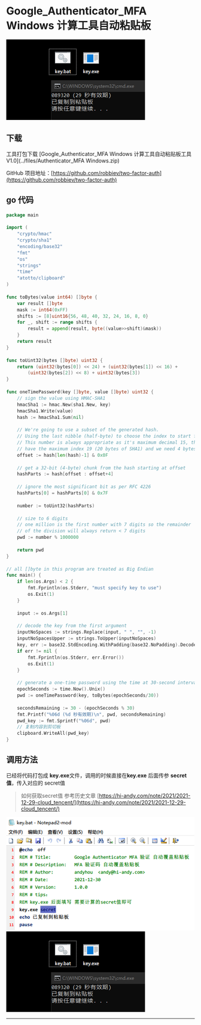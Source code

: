 # Google_Authenticator_MFA Windows 计算工具自动粘贴板

<img src="/imgs/tools/2021-12-30_142233.png">

## 下载

工具打包下载 [Google_Authenticator_MFA Windows 计算工具自动粘贴板工具V1.0](../files/Authenticator_MFA Windows.zip)

GitHub 项目地址：[https://github.com/robbiev/two-factor-auth](https://github.com/robbiev/two-factor-auth)


## go 代码
```GO
package main

import (
	"crypto/hmac"
	"crypto/sha1"
	"encoding/base32"
	"fmt"
	"os"
	"strings"
	"time"
	"atotto/clipboard"
)

func toBytes(value int64) []byte {
	var result []byte
	mask := int64(0xFF)
	shifts := [8]uint16{56, 48, 40, 32, 24, 16, 8, 0}
	for _, shift := range shifts {
		result = append(result, byte((value>>shift)&mask))
	}
	return result
}

func toUint32(bytes []byte) uint32 {
	return (uint32(bytes[0]) << 24) + (uint32(bytes[1]) << 16) +
		(uint32(bytes[2]) << 8) + uint32(bytes[3])
}

func oneTimePassword(key []byte, value []byte) uint32 {
	// sign the value using HMAC-SHA1
	hmacSha1 := hmac.New(sha1.New, key)
	hmacSha1.Write(value)
	hash := hmacSha1.Sum(nil)

	// We're going to use a subset of the generated hash.
	// Using the last nibble (half-byte) to choose the index to start from.
	// This number is always appropriate as it's maximum decimal 15, the hash will
	// have the maximum index 19 (20 bytes of SHA1) and we need 4 bytes.
	offset := hash[len(hash)-1] & 0x0F

	// get a 32-bit (4-byte) chunk from the hash starting at offset
	hashParts := hash[offset : offset+4]

	// ignore the most significant bit as per RFC 4226
	hashParts[0] = hashParts[0] & 0x7F

	number := toUint32(hashParts)

	// size to 6 digits
	// one million is the first number with 7 digits so the remainder
	// of the division will always return < 7 digits
	pwd := number % 1000000

	return pwd
}

// all []byte in this program are treated as Big Endian
func main() {
	if len(os.Args) < 2 {
		fmt.Fprintln(os.Stderr, "must specify key to use")
		os.Exit(1)
	}

	input := os.Args[1]

	// decode the key from the first argument
	inputNoSpaces := strings.Replace(input, " ", "", -1)
	inputNoSpacesUpper := strings.ToUpper(inputNoSpaces)
	key, err := base32.StdEncoding.WithPadding(base32.NoPadding).DecodeString(inputNoSpacesUpper)
	if err != nil {
		fmt.Fprintln(os.Stderr, err.Error())
		os.Exit(1)
	}

	// generate a one-time password using the time at 30-second intervals
	epochSeconds := time.Now().Unix()
	pwd := oneTimePassword(key, toBytes(epochSeconds/30))

	secondsRemaining := 30 - (epochSeconds % 30)
	fmt.Printf("%06d (%d 秒有效期)\n", pwd, secondsRemaining)
	pwd_key := fmt.Sprintf("%06d", pwd)
	// 复制内容到剪切板
    clipboard.WriteAll(pwd_key)
}
```

## 调用方法

已经将代码打包成 **key.exe**文件，调用的时候直接在**key.exe** 后面传参 **secret值**，传入对应的 secret值
> 如何获取secret值 参考历史文章 [https://hi-andy.com/note/2021/2021-12-29-cloud_tencent/](https://hi-andy.com/note/2021/2021-12-29-cloud_tencent/)

<img src="/imgs/tools/2021-12-30_150640.png">
<img src="/imgs/tools/2021-12-30_142233.png">

<hr>

<script src="https://utteranc.es/client.js"
        repo="it-andy-hou/it-andy-hou.github.io"
        issue-term="pathname"
        theme="github-light"
        crossorigin="anonymous"
        async>
</script>
